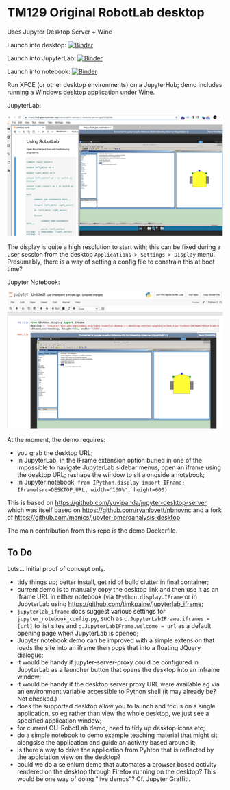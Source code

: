 # TM129 Original RobotLab desktop

Uses Jupyter Desktop Server + Wine

Launch into desktop: [![Binder](https://mybinder.org/badge_logo.svg)](https://mybinder.org/v2/gh/ouseful-course-containers/ou-tm129-robotlab/master?urlpath=desktop)

Launch into JupyterLab: [![Binder](https://mybinder.org/badge_logo.svg)](https://mybinder.org/v2/gh/ouseful-course-containers/ou-tm129-robotlab/master?urlpath=lab)

Launch into notebook: [![Binder](https://mybinder.org/badge_logo.svg)](https://mybinder.org/v2/gh/ouseful-course-containers/ou-tm129-robotlab/master)


Run XFCE (or other desktop environments) on a JupyterHub; demo includes running a Windows desktop application under Wine.

JupyterLab:

![](JupyterLab_robotLab.png)

The display is quite a high resolution to start with; this can be fixed during a user session from the desktop `Applications > Settings > Display` menu. Presumably, there is a way of setting a config file to constrain this at boot time?

Jupyter Notebook:

![](Jupyter_Notebook_robotlab.png)

At the moment, the demo requires:

- you grab the desktop URL;
- In JupyterLab, in the IFrame extension option buried in one of the impossible to navigate JupyterLab sidebar menus, open an iframe using the desktop URL; reshape the window to sit alongside a notebook;
- In Jupyter notebook, `from IPython.display import IFrame; IFrame(src=DESKTOP_URL, width='100%', height=600)`

This is based on https://github.com/yuvipanda/jupyter-desktop-server, which was itself based on https://github.com/ryanlovett/nbnovnc and a fork of https://github.com/manics/jupyter-omeroanalysis-desktop

The main contribution from this repo is the demo Dockerfile.

## To Do

Lots... Initial proof of concept only.

- tidy things up; better install, get rid of build clutter in final container;
- current demo is to manually copy the desktop link and then use it as an iframe URL in either notebook (via `IPython.display.IFrame` or in JupyterLab using https://github.com/timkpaine/jupyterlab_iframe;
- `jupyterlab_iframe` docs suggest various settings for `jupyter_notebook_config.py`, such as `c.JupyterLabIFrame.iframes = [url]` to list sites and `c.JupyterLabIFrame.welcome = url` as a default opening page when JupyterLab is opened;
- Jupyter notebook demo can be improved with a simple extension that loads the site into an iframe then pops that into a floating JQuery dialogue;
- it would be handy if jupyter-server-proxy could be configured in JupyterLab as a launcher button that opens the desktop into an inframe window;
- it would be handy if the desktop server proxy URL were available eg via an environment variable accessible to Python shell (it may already be? Not checked.)
- does the supported desktop allow you to launch and focus on a single application, so eg rather than view the whole desktop, we just see a specified application window;
- for current OU-RobotLab demo, need to tidy up desktop icons etc;
- do a simple notebook to demo example teaching material that might sit alongsise the application and guide an activity based around it;
- is there a way to drive the application from Pyhton that is reflected by the applciation view on the desktop?
- could we do a selenium demo that automates a browser based activity rendered on the desktop through Firefox running on the desktop? This would be one way of doing "live demos"? Cf. Jupyter Graffiti.
